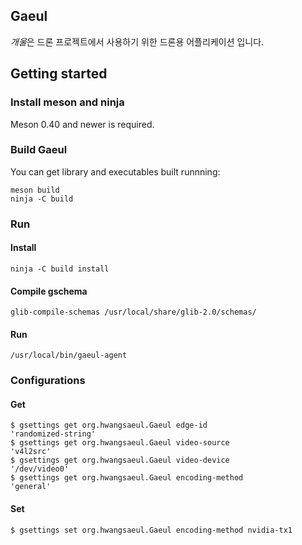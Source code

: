 Gaeul
-----

*개울*은 드론 프로젝트에서 사용하기 위한 드론용 어플리케이션 입니다.

## Getting started

### Install meson and ninja

Meson 0.40 and newer is required.

### Build Gaeul

You can get library and executables built runnning:

```
meson build
ninja -C build
```

### Run

#### Install

```
ninja -C build install
```

#### Compile gschema

```
glib-compile-schemas /usr/local/share/glib-2.0/schemas/
```
#### Run

```
/usr/local/bin/gaeul-agent
```

### Configurations

#### Get 

```
$ gsettings get org.hwangsaeul.Gaeul edge-id
'randomized-string'
$ gsettings get org.hwangsaeul.Gaeul video-source
'v4l2src'
$ gsettings get org.hwangsaeul.Gaeul video-device
'/dev/video0'
$ gsettings get org.hwangsaeul.Gaeul encoding-method
'general'
```

#### Set 

```
$ gsettings set org.hwangsaeul.Gaeul encoding-method nvidia-tx1
```
